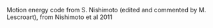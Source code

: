 Motion energy code from S. Nishimoto (edited and commented by M. Lescroart), from Nishimoto et al 2011

